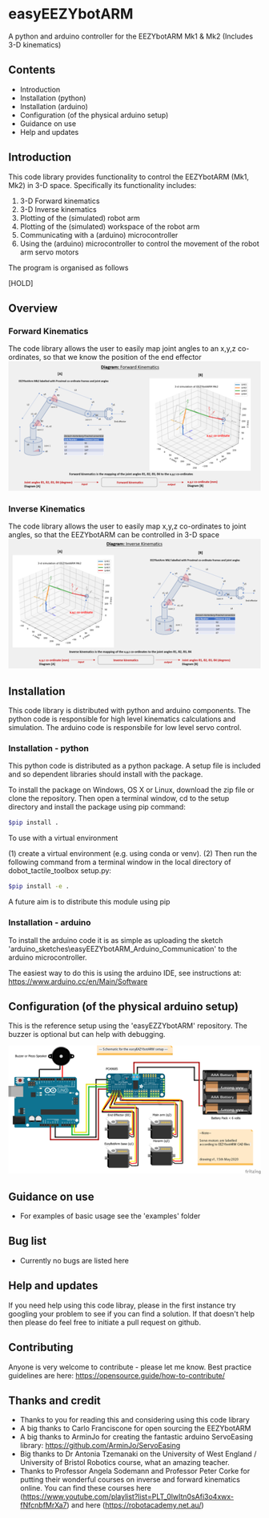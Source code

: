 # easyEEZYbotARM
A python and arduino controller for the EEZYbotARM Mk1 & Mk2 (Includes 3-D kinematics) 

## Contents

- Introduction
- Installation (python)
- Installation (arduino)
- Configuration (of the physical arduino setup)
- Guidance on use
- Help and updates

## Introduction

This code library provides functionality to control the EEZYbotARM (Mk1, Mk2) in 3-D space. Specifically its functionality includes: 

1. 3-D Forward kinematics
2. 3-D Inverse kinematics
3. Plotting of the (simulated) robot arm
4. Plotting of the (simulated) workspace of the robot arm
5. Communicating with a (arduino) microcontroller
6. Using the (arduino) microcontroller to control the movement of the robot arm servo motors 

The program is organised as follows

[HOLD]

## Overview

### Forward Kinematics
The code library allows the user to easily map joint angles to an x,y,z co-ordinates, so that we know the position of the end effector
![forwardKinematics](images/forwardKinematics.png)

### Inverse Kinematics
The code library allows the user to easily map x,y,z co-ordinates to joint angles, so that the EEZYbotARM can be controlled in 3-D space
![inverseKinematics](images/inverseKinematics.png)

## Installation 
This code library is distributed with python and arduino components. The python code is responsible for high level kinematics calculations and simulation. The arduino code is responsbile for low level servo control.

### Installation - python

This python code is distributed as a python package. A setup file is included and so dependent libraries should install with the package.

To install the package on Windows, OS X or Linux, download the zip file or clone the repository. Then open a terminal window, cd to the setup directory and install the package using pip command:

```sh
$pip install .
```

To use with a virtual environment

(1) create a virtual environment (e.g. using conda or venv). 
(2) Then run the following command from a terminal window in the local directory of dobot_tactile_toolbox setup.py: 

```sh
$pip install -e . 
```

A future aim is to distribute this module using pip

### Installation - arduino

To install the arduino code it is as simple as uploading the sketch 'arduino_sketches\easyEEZYbotARM_Arduino_Communication' to the arduino microcontroller.

The easiest way to do this is using the arduino IDE, see instructions at: https://www.arduino.cc/en/Main/Software 

## Configuration (of the physical arduino setup)
This is the reference setup using the 'easyEZZYbotARM' repository. The buzzer is optional but can help with debugging.

![fritzingDiagram](images/fritzingDiagram.png)

## Guidance on use

- For examples of basic usage see the 'examples' folder

## Bug list

- Currently no bugs are listed here

## Help and updates

If you need help using this code libray, please in the first instance try googling your problem to see if you can find a solution. If that doesn't help then please do feel free to initiate a pull request on github.

## Contributing

Anyone is very welcome to contribute - please let me know. Best practice guidelines are here: https://opensource.guide/how-to-contribute/  

## Thanks and credit

-	Thanks to you for reading this and considering using this code library 
-	A big thanks to Carlo Franciscone for open sourcing the EEZYbotARM
-   A big thanks to ArminJo for creating the fantastic arduino ServoEasing library: https://github.com/ArminJo/ServoEasing
-	Big thanks to Dr Antonia Tzemanaki on the University of West England / University of Bristol Robotics course, what an amazing teacher.
-	Thanks to Professor Angela Sodemann and Professor Peter Corke for putting their wonderful courses on inverse and forward kinematics online. You can find these courses here (https://www.youtube.com/playlist?list=PLT_0lwItn0sAfi3o4xwx-fNfcnbfMrXa7) and here (https://robotacademy.net.au/)
